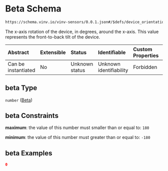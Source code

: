 # Beta Schema

```txt
https://schema.vinv.io/vinv-sensors/0.0.1.json#/$defs/device_orientation/properties/beta
```

The x-axis rotation of the device, in degrees, around the x-axis. This value represents the front-to-back tilt of the device.

| Abstract            | Extensible | Status         | Identifiable            | Custom Properties | Additional Properties | Access Restrictions | Defined In                                                                                                              |
| :------------------ | :--------- | :------------- | :---------------------- | :---------------- | :-------------------- | :------------------ | :---------------------------------------------------------------------------------------------------------------------- |
| Can be instantiated | No         | Unknown status | Unknown identifiability | Forbidden         | Allowed               | none                | [dereferenced.doc.json\*](../../../../../vinv-schemas/vinv-tree/out/0.0.1/dereferenced.doc.json "open original schema") |

## beta Type

`number` ([Beta](dereferenced-defs-device_orientation-properties-beta.md))

## beta Constraints

**maximum**: the value of this number must smaller than or equal to: `180`

**minimum**: the value of this number must greater than or equal to: `-180`

## beta Examples

```json
0
```
